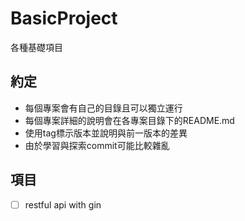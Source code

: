 # BasicProject

各種基礎項目

## 約定

* 每個專案會有自己的目錄且可以獨立運行
* 每個專案詳細的說明會在各專案目錄下的README.md
* 使用tag標示版本並說明與前一版本的差異
* 由於學習與探索commit可能比較雜亂

## 項目

* [ ] restful api with gin
